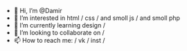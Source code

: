 - 👋 Hi, I’m @Damir
- 👀 I’m interested in html / css / and smoll js / and smoll php
- 🌱 I’m currently learning design /
- 💞️ I’m looking to collaborate on /
- 📫 How to reach me: / vk / inst /
